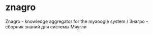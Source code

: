 # znagro
Znagro - knowledge aggregator for the myaoogle system / Знагро - сборник знаний для системы Мяугли
